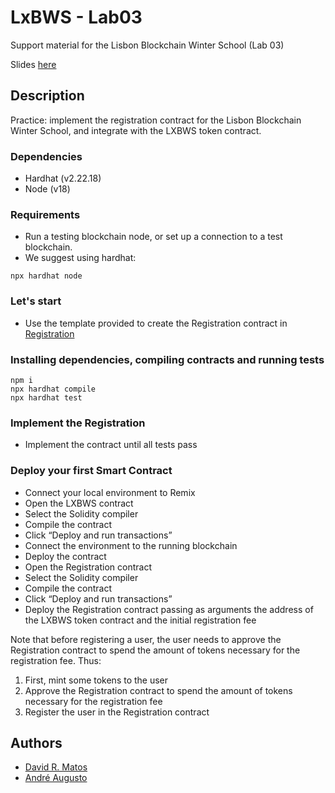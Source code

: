 # LxBWS - Lab03

Support material for the Lisbon Blockchain Winter School (Lab 03)

Slides [here](https://drive.google.com/drive/folders/1fxPBCplE0fZyLSNnAXb6cMsrV8XYCH0I)

## Description

Practice: implement the registration contract for the Lisbon Blockchain Winter School,
and integrate with the LXBWS token contract.

### Dependencies
* Hardhat (v2.22.18)
* Node (v18)

### Requirements
* Run a testing blockchain node, or set up a connection to a test blockchain.
* We suggest using hardhat:

```shell
npx hardhat node
```


### Let's start

* Use the template provided to create the Registration contract in [Registration](./contracts/Registration.sol)

### Installing dependencies, compiling contracts and running tests

```shell
npm i
npx hardhat compile
npx hardhat test
```

### Implement the Registration
* Implement the contract until all tests pass

### Deploy your first Smart Contract

* Connect your local environment to Remix
* Open the LXBWS contract
* Select the Solidity compiler
* Compile the contract
* Click “Deploy and run transactions”
* Connect the environment to the running blockchain
* Deploy the contract
* Open the Registration contract
* Select the Solidity compiler
* Compile the contract
* Click “Deploy and run transactions”
* Deploy the Registration contract passing as arguments the address of the LXBWS token contract and the initial registration fee

Note that before registering a user, the user needs to approve the Registration contract to spend the amount of tokens necessary for the registration fee. Thus:
1. First, mint some tokens to the user
2. Approve the Registration contract to spend the amount of tokens necessary for the registration fee
3. Register the user in the Registration contract

## Authors

* [David R. Matos](https://github.com/davidmatos)
* [André Augusto](https://github.com/AndreAugusto11)
